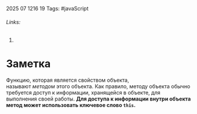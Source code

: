 2025 07 1216 19
Tags: #javaScript 
###### Links: 
1) 
# Заметка
Функцию, которая является свойством объекта, называют _методом_ этого объекта. Как правило, методу объекта обычно требуется доступ к информации, хранящейся в объекте, для выполнения своей работы. **Для доступа к информации внутри объекта метод может использовать ключевое слово `this`.** 